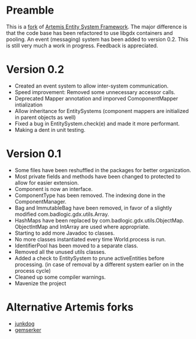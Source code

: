 # Preamble

This is a [fork](https://code.google.com/p/artemis-framework/) of [Artemis Entity System Framework](http://gamadu.com/artemis/).
The major difference is that the code base has been refactored to use libgdx containers and pooling. An event (messaging) system
has been added to version 0.2. This is still very much a work in progress. Feedback is appreciated.

# Version 0.2
 - Created an event system to allow inter-system communication.
 - Speed improvement: Removed some unnecessary accessor calls.
 - Deprecated Mapper annotation and imporved ComoponentMapper intialization
 - Allow inheritance for EntitySystems (component mappers are initialized in parent objects as well)
 - Fixed a bug in EntitySystem.check(e) and made it more performant.
 - Making a dent in unit testing.

# Version 0.1

 - Some files have been reshuffled in the packages for better organization.
 - Most private fields and methods have been changed to protected to allow for easier extension.
 - Component is now an interface.
 - ComponentType has been removed. The indexing done in the ComponentManager.
 - Bag and ImmutableBag have been removed, in favor of a slightly modified com.badlogic.gdx.utils.Array.
 - HashMaps have been replaced by com.badlogic.gdx.utils.ObjectMap. ObjectIntMap and IntArray are used where appropriate.
 - Starting to add more Javadoc to classes.
 - No more classes instantiated every time World.process is run.
 - IdentifierPool has been moved to a separate class.
 - Removed all the unused utils classes.
 - Added a check to EntitySystem to prune activeEntities before processing. (in case of removal by a different system earlier on in the process cycle)
 - Cleaned up some compiler warnings.
 - Mavenize the project


# Alternative Artemis forks

 - [junkdog](https://github.com/junkdog/artemis-odb)
 - [gemserker](https://github.com/gemserk/commons-gdx)
